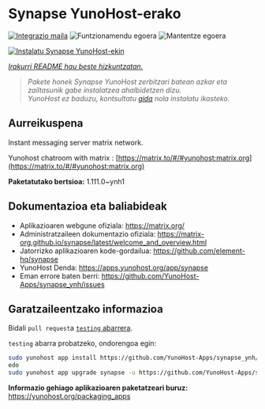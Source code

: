 <!--
Ohart ongi: README hau automatikoki sortu da <https://github.com/YunoHost/apps/tree/master/tools/readme_generator>ri esker
EZ editatu eskuz.
-->

# Synapse YunoHost-erako

[![Integrazio maila](https://dash.yunohost.org/integration/synapse.svg)](https://ci-apps.yunohost.org/ci/apps/synapse/) ![Funtzionamendu egoera](https://ci-apps.yunohost.org/ci/badges/synapse.status.svg) ![Mantentze egoera](https://ci-apps.yunohost.org/ci/badges/synapse.maintain.svg)

[![Instalatu Synapse YunoHost-ekin](https://install-app.yunohost.org/install-with-yunohost.svg)](https://install-app.yunohost.org/?app=synapse)

*[Irakurri README hau beste hizkuntzatan.](./ALL_README.md)*

> *Pakete honek Synapse YunoHost zerbitzari batean azkar eta zailtasunik gabe instalatzea ahalbidetzen dizu.*  
> *YunoHost ez baduzu, kontsultatu [gida](https://yunohost.org/install) nola instalatu ikasteko.*

## Aurreikuspena

Instant messaging server matrix network.

Yunohost chatroom with matrix : [https://matrix.to/#/#yunohost:matrix.org](https://matrix.to/#/#yunohost:matrix.org)


**Paketatutako bertsioa:** 1.111.0~ynh1
## Dokumentazioa eta baliabideak

- Aplikazioaren webgune ofiziala: <https://matrix.org/>
- Administratzaileen dokumentazio ofiziala: <https://matrix-org.github.io/synapse/latest/welcome_and_overview.html>
- Jatorrizko aplikazioaren kode-gordailua: <https://github.com/element-hq/synapse>
- YunoHost Denda: <https://apps.yunohost.org/app/synapse>
- Eman errore baten berri: <https://github.com/YunoHost-Apps/synapse_ynh/issues>

## Garatzaileentzako informazioa

Bidali `pull request`a [`testing` abarrera](https://github.com/YunoHost-Apps/synapse_ynh/tree/testing).

`testing` abarra probatzeko, ondorengoa egin:

```bash
sudo yunohost app install https://github.com/YunoHost-Apps/synapse_ynh/tree/testing --debug
edo
sudo yunohost app upgrade synapse -u https://github.com/YunoHost-Apps/synapse_ynh/tree/testing --debug
```

**Informazio gehiago aplikazioaren paketatzeari buruz:** <https://yunohost.org/packaging_apps>
